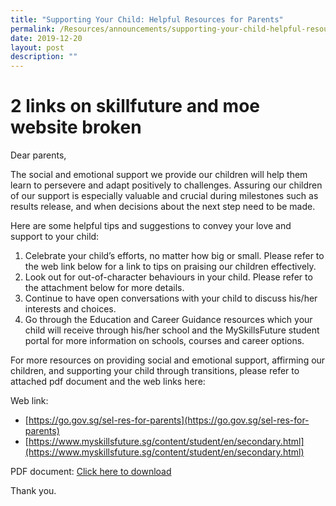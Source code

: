 ```yaml
---
title: "Supporting Your Child: Helpful Resources for Parents"
permalink: /Resources/announcements/supporting-your-child-helpful-resources-for-parents/
date: 2019-12-20
layout: post
description: ""
---
```

# 2 links on skillfuture and moe website broken
Dear parents,

The social and emotional support we provide our children will help them learn to persevere and adapt positively to challenges. Assuring our children of our support is especially valuable and crucial during milestones such as results release, and when decisions about the next step need to be made.

Here are some helpful tips and suggestions to convey your love and support to your child:

1.  Celebrate your child’s efforts, no matter how big or small. Please refer to the web link below for a link to tips on praising our children effectively.
2.  Look out for out-of-character behaviours in your child. Please refer to the attachment below for more details.
3.  Continue to have open conversations with your child to discuss his/her interests and choices.
4.  Go through the Education and Career Guidance resources which your child will receive through his/her school and the MySkillsFuture student portal for more information on schools, courses and career options.

For more resources on providing social and emotional support, affirming our children, and supporting your child through transitions, please refer to attached pdf document and the web links here:

Web link:

*   [https://go.gov.sg/sel-res-for-parents](https://go.gov.sg/sel-res-for-parents)
*   [https://www.myskillsfuture.sg/content/student/en/secondary.html](https://www.myskillsfuture.sg/content/student/en/secondary.html)

PDF document: [Click here to download](https://www.sgs.edu.sg/wp-content/uploads/2019/12/Journeying-with-Our-Childiren-Parental-Support.pdf)

Thank you.